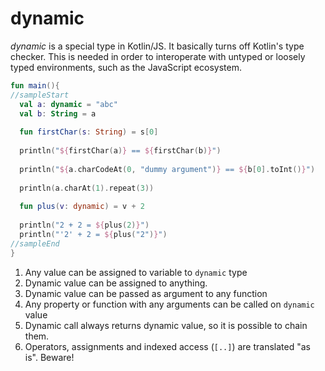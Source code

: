 # dynamic

*dynamic* is a special type in Kotlin/JS. It basically turns off Kotlin's type checker.
This is needed in order  to interoperate with untyped or loosely typed environments, such 
as the JavaScript ecosystem.

<div class="language-kotlin" theme="idea" data-min-compiler-version="1.3" data-target-platform="js">

```kotlin
fun main(){
//sampleStart
  val a: dynamic = "abc"                                               // 1
  val b: String = a                                                    // 2
  
  fun firstChar(s: String) = s[0]
  
  println("${firstChar(a)} == ${firstChar(b)}")                        // 3
  
  println("${a.charCodeAt(0, "dummy argument")} == ${b[0].toInt()}")   // 4
  
  println(a.charAt(1).repeat(3))                                       // 5
  
  fun plus(v: dynamic) = v + 2
  
  println("2 + 2 = ${plus(2)}")                                        // 6
  println("'2' + 2 = ${plus("2")}")
//sampleEnd
}
```

</div>

1. Any value can be assigned to variable to `dynamic` type
2. Dynamic value can be assigned to anything.
3. Dynamic value can be passed as argument to any function
4. Any property or function with any arguments can be called on `dynamic` value 
5. Dynamic call always returns dynamic value, so it is possible to chain them.
6. Operators, assignments and indexed access (`[..]`) are translated "as is". Beware!
